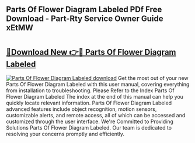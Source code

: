 ## Parts Of Flower Diagram Labeled PDf Free Download - Part-Rty Service Owner Guide xEtMW

# <h2><a href="http://dfunfgy.blite.top/?on=Parts+Of+Flower+Diagram+Labeled">🔗Download New 👉🔴 Parts Of Flower Diagram Labeled</a></h2>

[![Parts Of Flower Diagram Labeled download](https://i.imgur.com/lujVjoI.png)](http://dfunfgy.blite.top/?on=Parts+Of+Flower+Diagram+Labeled)
Get the most out of your new Parts Of Flower Diagram Labeled with this user manual, covering everything from installation to troubleshooting. Please Refer to the Index Parts Of Flower Diagram Labeled The index at the end of this manual can help you quickly locate relevant information. Parts Of Flower Diagram Labeled advanced features include object recognition, motion sensors, customizable alerts, and remote access, all of which can be accessed and customized through the user interface. We're Committed to Providing Solutions Parts Of Flower Diagram Labeled. Our team is dedicated to resolving your concerns promptly and efficiently.
